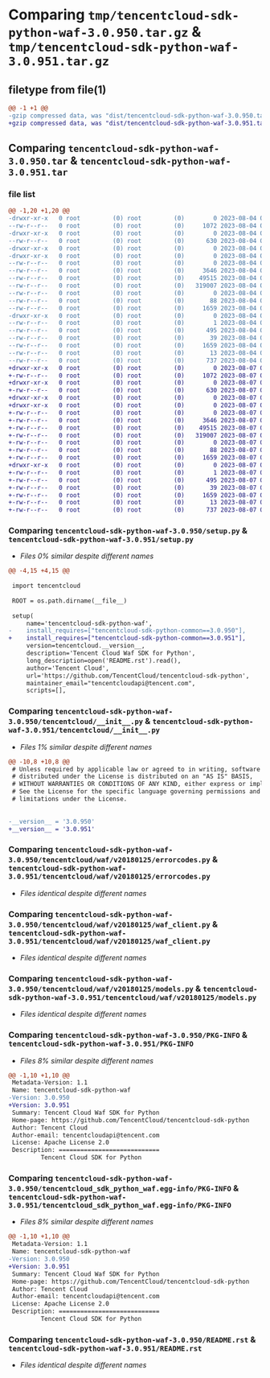 # Comparing `tmp/tencentcloud-sdk-python-waf-3.0.950.tar.gz` & `tmp/tencentcloud-sdk-python-waf-3.0.951.tar.gz`

## filetype from file(1)

```diff
@@ -1 +1 @@
-gzip compressed data, was "dist/tencentcloud-sdk-python-waf-3.0.950.tar", last modified: Fri Aug  4 00:38:33 2023, max compression
+gzip compressed data, was "dist/tencentcloud-sdk-python-waf-3.0.951.tar", last modified: Mon Aug  7 00:38:34 2023, max compression
```

## Comparing `tencentcloud-sdk-python-waf-3.0.950.tar` & `tencentcloud-sdk-python-waf-3.0.951.tar`

### file list

```diff
@@ -1,20 +1,20 @@
-drwxr-xr-x   0 root         (0) root         (0)        0 2023-08-04 00:38:33.000000 tencentcloud-sdk-python-waf-3.0.950/
--rw-r--r--   0 root         (0) root         (0)     1072 2023-08-04 00:38:33.000000 tencentcloud-sdk-python-waf-3.0.950/setup.py
-drwxr-xr-x   0 root         (0) root         (0)        0 2023-08-04 00:38:33.000000 tencentcloud-sdk-python-waf-3.0.950/tencentcloud/
--rw-r--r--   0 root         (0) root         (0)      630 2023-08-04 00:38:33.000000 tencentcloud-sdk-python-waf-3.0.950/tencentcloud/__init__.py
-drwxr-xr-x   0 root         (0) root         (0)        0 2023-08-04 00:38:33.000000 tencentcloud-sdk-python-waf-3.0.950/tencentcloud/waf/
-drwxr-xr-x   0 root         (0) root         (0)        0 2023-08-04 00:38:33.000000 tencentcloud-sdk-python-waf-3.0.950/tencentcloud/waf/v20180125/
--rw-r--r--   0 root         (0) root         (0)        0 2023-08-04 00:38:33.000000 tencentcloud-sdk-python-waf-3.0.950/tencentcloud/waf/v20180125/__init__.py
--rw-r--r--   0 root         (0) root         (0)     3646 2023-08-04 00:38:33.000000 tencentcloud-sdk-python-waf-3.0.950/tencentcloud/waf/v20180125/errorcodes.py
--rw-r--r--   0 root         (0) root         (0)    49515 2023-08-04 00:38:33.000000 tencentcloud-sdk-python-waf-3.0.950/tencentcloud/waf/v20180125/waf_client.py
--rw-r--r--   0 root         (0) root         (0)   319007 2023-08-04 00:38:33.000000 tencentcloud-sdk-python-waf-3.0.950/tencentcloud/waf/v20180125/models.py
--rw-r--r--   0 root         (0) root         (0)        0 2023-08-04 00:38:33.000000 tencentcloud-sdk-python-waf-3.0.950/tencentcloud/waf/__init__.py
--rw-r--r--   0 root         (0) root         (0)       88 2023-08-04 00:38:33.000000 tencentcloud-sdk-python-waf-3.0.950/setup.cfg
--rw-r--r--   0 root         (0) root         (0)     1659 2023-08-04 00:38:33.000000 tencentcloud-sdk-python-waf-3.0.950/PKG-INFO
-drwxr-xr-x   0 root         (0) root         (0)        0 2023-08-04 00:38:33.000000 tencentcloud-sdk-python-waf-3.0.950/tencentcloud_sdk_python_waf.egg-info/
--rw-r--r--   0 root         (0) root         (0)        1 2023-08-04 00:38:33.000000 tencentcloud-sdk-python-waf-3.0.950/tencentcloud_sdk_python_waf.egg-info/dependency_links.txt
--rw-r--r--   0 root         (0) root         (0)      495 2023-08-04 00:38:33.000000 tencentcloud-sdk-python-waf-3.0.950/tencentcloud_sdk_python_waf.egg-info/SOURCES.txt
--rw-r--r--   0 root         (0) root         (0)       39 2023-08-04 00:38:33.000000 tencentcloud-sdk-python-waf-3.0.950/tencentcloud_sdk_python_waf.egg-info/requires.txt
--rw-r--r--   0 root         (0) root         (0)     1659 2023-08-04 00:38:33.000000 tencentcloud-sdk-python-waf-3.0.950/tencentcloud_sdk_python_waf.egg-info/PKG-INFO
--rw-r--r--   0 root         (0) root         (0)       13 2023-08-04 00:38:33.000000 tencentcloud-sdk-python-waf-3.0.950/tencentcloud_sdk_python_waf.egg-info/top_level.txt
--rw-r--r--   0 root         (0) root         (0)      737 2023-08-04 00:38:33.000000 tencentcloud-sdk-python-waf-3.0.950/README.rst
+drwxr-xr-x   0 root         (0) root         (0)        0 2023-08-07 00:38:34.000000 tencentcloud-sdk-python-waf-3.0.951/
+-rw-r--r--   0 root         (0) root         (0)     1072 2023-08-07 00:38:34.000000 tencentcloud-sdk-python-waf-3.0.951/setup.py
+drwxr-xr-x   0 root         (0) root         (0)        0 2023-08-07 00:38:34.000000 tencentcloud-sdk-python-waf-3.0.951/tencentcloud/
+-rw-r--r--   0 root         (0) root         (0)      630 2023-08-07 00:38:34.000000 tencentcloud-sdk-python-waf-3.0.951/tencentcloud/__init__.py
+drwxr-xr-x   0 root         (0) root         (0)        0 2023-08-07 00:38:34.000000 tencentcloud-sdk-python-waf-3.0.951/tencentcloud/waf/
+drwxr-xr-x   0 root         (0) root         (0)        0 2023-08-07 00:38:34.000000 tencentcloud-sdk-python-waf-3.0.951/tencentcloud/waf/v20180125/
+-rw-r--r--   0 root         (0) root         (0)        0 2023-08-07 00:38:34.000000 tencentcloud-sdk-python-waf-3.0.951/tencentcloud/waf/v20180125/__init__.py
+-rw-r--r--   0 root         (0) root         (0)     3646 2023-08-07 00:38:34.000000 tencentcloud-sdk-python-waf-3.0.951/tencentcloud/waf/v20180125/errorcodes.py
+-rw-r--r--   0 root         (0) root         (0)    49515 2023-08-07 00:38:34.000000 tencentcloud-sdk-python-waf-3.0.951/tencentcloud/waf/v20180125/waf_client.py
+-rw-r--r--   0 root         (0) root         (0)   319007 2023-08-07 00:38:34.000000 tencentcloud-sdk-python-waf-3.0.951/tencentcloud/waf/v20180125/models.py
+-rw-r--r--   0 root         (0) root         (0)        0 2023-08-07 00:38:34.000000 tencentcloud-sdk-python-waf-3.0.951/tencentcloud/waf/__init__.py
+-rw-r--r--   0 root         (0) root         (0)       88 2023-08-07 00:38:34.000000 tencentcloud-sdk-python-waf-3.0.951/setup.cfg
+-rw-r--r--   0 root         (0) root         (0)     1659 2023-08-07 00:38:34.000000 tencentcloud-sdk-python-waf-3.0.951/PKG-INFO
+drwxr-xr-x   0 root         (0) root         (0)        0 2023-08-07 00:38:34.000000 tencentcloud-sdk-python-waf-3.0.951/tencentcloud_sdk_python_waf.egg-info/
+-rw-r--r--   0 root         (0) root         (0)        1 2023-08-07 00:38:34.000000 tencentcloud-sdk-python-waf-3.0.951/tencentcloud_sdk_python_waf.egg-info/dependency_links.txt
+-rw-r--r--   0 root         (0) root         (0)      495 2023-08-07 00:38:34.000000 tencentcloud-sdk-python-waf-3.0.951/tencentcloud_sdk_python_waf.egg-info/SOURCES.txt
+-rw-r--r--   0 root         (0) root         (0)       39 2023-08-07 00:38:34.000000 tencentcloud-sdk-python-waf-3.0.951/tencentcloud_sdk_python_waf.egg-info/requires.txt
+-rw-r--r--   0 root         (0) root         (0)     1659 2023-08-07 00:38:34.000000 tencentcloud-sdk-python-waf-3.0.951/tencentcloud_sdk_python_waf.egg-info/PKG-INFO
+-rw-r--r--   0 root         (0) root         (0)       13 2023-08-07 00:38:34.000000 tencentcloud-sdk-python-waf-3.0.951/tencentcloud_sdk_python_waf.egg-info/top_level.txt
+-rw-r--r--   0 root         (0) root         (0)      737 2023-08-07 00:38:34.000000 tencentcloud-sdk-python-waf-3.0.951/README.rst
```

### Comparing `tencentcloud-sdk-python-waf-3.0.950/setup.py` & `tencentcloud-sdk-python-waf-3.0.951/setup.py`

 * *Files 0% similar despite different names*

```diff
@@ -4,15 +4,15 @@
 
 import tencentcloud
 
 ROOT = os.path.dirname(__file__)
 
 setup(
     name='tencentcloud-sdk-python-waf',
-    install_requires=["tencentcloud-sdk-python-common==3.0.950"],
+    install_requires=["tencentcloud-sdk-python-common==3.0.951"],
     version=tencentcloud.__version__,
     description='Tencent Cloud Waf SDK for Python',
     long_description=open('README.rst').read(),
     author='Tencent Cloud',
     url='https://github.com/TencentCloud/tencentcloud-sdk-python',
     maintainer_email="tencentcloudapi@tencent.com",
     scripts=[],
```

### Comparing `tencentcloud-sdk-python-waf-3.0.950/tencentcloud/__init__.py` & `tencentcloud-sdk-python-waf-3.0.951/tencentcloud/__init__.py`

 * *Files 1% similar despite different names*

```diff
@@ -10,8 +10,8 @@
 # Unless required by applicable law or agreed to in writing, software
 # distributed under the License is distributed on an "AS IS" BASIS,
 # WITHOUT WARRANTIES OR CONDITIONS OF ANY KIND, either express or implied.
 # See the License for the specific language governing permissions and
 # limitations under the License.
 
 
-__version__ = '3.0.950'
+__version__ = '3.0.951'
```

### Comparing `tencentcloud-sdk-python-waf-3.0.950/tencentcloud/waf/v20180125/errorcodes.py` & `tencentcloud-sdk-python-waf-3.0.951/tencentcloud/waf/v20180125/errorcodes.py`

 * *Files identical despite different names*

### Comparing `tencentcloud-sdk-python-waf-3.0.950/tencentcloud/waf/v20180125/waf_client.py` & `tencentcloud-sdk-python-waf-3.0.951/tencentcloud/waf/v20180125/waf_client.py`

 * *Files identical despite different names*

### Comparing `tencentcloud-sdk-python-waf-3.0.950/tencentcloud/waf/v20180125/models.py` & `tencentcloud-sdk-python-waf-3.0.951/tencentcloud/waf/v20180125/models.py`

 * *Files identical despite different names*

### Comparing `tencentcloud-sdk-python-waf-3.0.950/PKG-INFO` & `tencentcloud-sdk-python-waf-3.0.951/PKG-INFO`

 * *Files 8% similar despite different names*

```diff
@@ -1,10 +1,10 @@
 Metadata-Version: 1.1
 Name: tencentcloud-sdk-python-waf
-Version: 3.0.950
+Version: 3.0.951
 Summary: Tencent Cloud Waf SDK for Python
 Home-page: https://github.com/TencentCloud/tencentcloud-sdk-python
 Author: Tencent Cloud
 Author-email: tencentcloudapi@tencent.com
 License: Apache License 2.0
 Description: ============================
         Tencent Cloud SDK for Python
```

### Comparing `tencentcloud-sdk-python-waf-3.0.950/tencentcloud_sdk_python_waf.egg-info/PKG-INFO` & `tencentcloud-sdk-python-waf-3.0.951/tencentcloud_sdk_python_waf.egg-info/PKG-INFO`

 * *Files 8% similar despite different names*

```diff
@@ -1,10 +1,10 @@
 Metadata-Version: 1.1
 Name: tencentcloud-sdk-python-waf
-Version: 3.0.950
+Version: 3.0.951
 Summary: Tencent Cloud Waf SDK for Python
 Home-page: https://github.com/TencentCloud/tencentcloud-sdk-python
 Author: Tencent Cloud
 Author-email: tencentcloudapi@tencent.com
 License: Apache License 2.0
 Description: ============================
         Tencent Cloud SDK for Python
```

### Comparing `tencentcloud-sdk-python-waf-3.0.950/README.rst` & `tencentcloud-sdk-python-waf-3.0.951/README.rst`

 * *Files identical despite different names*

